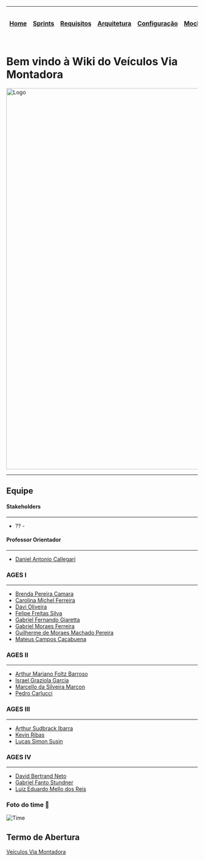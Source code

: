 |[Home](home)|[Sprints](sprints)|[Requisitos](requisitos)|[Arquitetura](arquitetura)|[Configuração](configuracao)|[Mockups](mockups)|[Banco de Dados](banco_dados)|[Instalação](instalacao)|[Gerência de Projeto](Gerenciamento do Projeto)|[Horários Disponiveis](horarios)|
|---|---|---|---|---|---|---|---|---|---|

# Bem vindo à Wiki do Veículos Via Montadora

<img src="" alt="Logo" width="1000">

------------------------------------------



## Equipe

#### Stakeholders
------------------------------------------
 * ?? - *<??>*

#### Professor Orientador
------------------------------------------
 * <td><a href="https://tools.ages.pucrs.br/daniel.callegari">Daniel Antonio Callegari</a></td>

### AGES I
------------------------------------------
 * <td><a href="https://tools.ages.pucrs.br/brenda.camara">Brenda Pereira Camara</a></td>
 * <td><a href="https://tools.ages.pucrs.br/carol.ferreira">Carolina Michel Ferreira</a></td>
 * <td><a href="https://tools.ages.pucrs.br/davi.oliveira">Davi Oliveira</a></td>
 * <td><a href="https://tools.ages.pucrs.br/felipe.silva">Felipe Freitas Silva</a></td>
 * <td><a href="https://tools.ages.pucrs.br/gabriel.giaretta">Gabriel Fernando Giaretta</a></td>
 * <td><a href="https://tools.ages.pucrs.br/gabriel.ferreira">Gabriel Moraes Ferreira</a></td>
 * <td><a href="https://tools.ages.pucrs.br/guilherme.pereira">Guilherme de Moraes Machado Pereira</a></td>
 * <td><a href="https://tools.ages.pucrs.br/mateus.campos">Mateus Campos Caçabuena</a></td>

### AGES II
------------------------------------------
 * <td><a href="https://tools.ages.pucrs.br/arthur.barroso">Arthur Mariano Foltz Barroso</a></td>
 * <td><a href="https://tools.ages.pucrs.br/israel.garcia">Israel Graziola Garcia</a></td>
 * <td><a href="https://tools.ages.pucrs.br/marcello.marcon">Marcello da Silveira Marcon</a></td>
 * <td><a href="https://tools.ages.pucrs.br/pedro.carlucci">Pedro Carlucci</a></td>

### AGES III
------------------------------------------
 * <td><a href="https://tools.ages.pucrs.br/arthur.ibarra">Arthur Sudbrack Ibarra</a></td>
 * <td><a href="https://tools.ages.pucrs.br/kevin.ribas">Kevin Ribas</a></td>
 * <td><a href="https://tools.ages.pucrs.br/lucas.susin">Lucas Simon Susin</a></td>

### AGES IV
------------------------------------------
 * <td><a href="https://tools.ages.pucrs.br/david.neto">David Bertrand Neto</a></td>
 * <td><a href="https://tools.ages.pucrs.br/gabriel.stundner">Gabriel Fanto Stundner</a></td>
 * <td><a href="https://tools.ages.pucrs.br/luiz.reis">Luiz Eduardo Mello dos Reis</a></td>


### Foto do time :100: 
![Time](resources/images/???)

## Termo de Abertura
<td><a href="??">Veículos Via Montadora</a></td>
